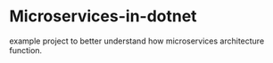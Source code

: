 # Microservices-in-dotnet

example project to better understand how microservices architecture function.

